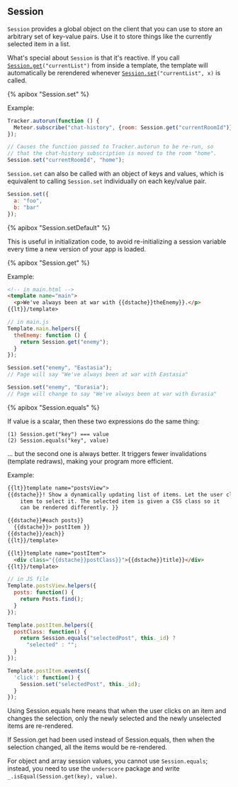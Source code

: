 


<h2 id="session"><span>Session</span></h2>

`Session` provides a global object on the client that you can use to
store an arbitrary set of key-value pairs. Use it to store things like
the currently selected item in a list.

What's special about `Session` is that it's reactive. If
you call [`Session.get`](#session_get)`("currentList")`
from inside a template, the template will automatically be rerendered
whenever [`Session.set`](#session_set)`("currentList", x)` is called.

{% apibox "Session.set" %}

Example:

```js
Tracker.autorun(function () {
  Meteor.subscribe("chat-history", {room: Session.get("currentRoomId")});
});

// Causes the function passed to Tracker.autorun to be re-run, so
// that the chat-history subscription is moved to the room "home".
Session.set("currentRoomId", "home");
```

`Session.set` can also be called with an object of keys and values, which is
equivalent to calling `Session.set` individually on each key/value pair.

```js
Session.set({
  a: "foo",
  b: "bar"
});
```

{% apibox "Session.setDefault" %}

This is useful in initialization code, to avoid re-initializing a session
variable every time a new version of your app is loaded.

{% apibox "Session.get" %}

Example:

```html
<!-- in main.html -->
<template name="main">
  <p>We've always been at war with {{dstache}}theEnemy}}.</p>
{{lt}}/template>
```

```js
// in main.js
Template.main.helpers({
  theEnemy: function () {
    return Session.get("enemy");
  }
});

Session.set("enemy", "Eastasia");
// Page will say "We've always been at war with Eastasia"

Session.set("enemy", "Eurasia");
// Page will change to say "We've always been at war with Eurasia"
```


{% apibox "Session.equals" %}

If value is a scalar, then these two expressions do the same thing:

    (1) Session.get("key") === value
    (2) Session.equals("key", value)

... but the second one is always better. It triggers fewer invalidations
(template redraws), making your program more efficient.

Example:

```html
{{lt}}template name="postsView">
{{dstache}}! Show a dynamically updating list of items. Let the user click on an
    item to select it. The selected item is given a CSS class so it
    can be rendered differently. }}

{{dstache}}#each posts}}
  {{dstache}}> postItem }}
{{dstache}}/each}}
{{lt}}/template>

{{lt}}template name="postItem">
  <div class="{{dstache}}postClass}}">{{dstache}}title}}</div>
{{lt}}/template>
```

```js
// in JS file
Template.postsView.helpers({
  posts: function() {
    return Posts.find();
  }
});

Template.postItem.helpers({
  postClass: function() {
    return Session.equals("selectedPost", this._id) ?
      "selected" : "";
  }
});

Template.postItem.events({
  'click': function() {
    Session.set("selectedPost", this._id);
  }
});
```

Using Session.equals here means that when the user clicks
on an item and changes the selection, only the newly selected
and the newly unselected items are re-rendered.

If Session.get had been used instead of Session.equals, then
when the selection changed, all the items would be re-rendered.

For object and array session values, you cannot use `Session.equals`; instead,
you need to use the `underscore` package and write
`_.isEqual(Session.get(key), value)`.

